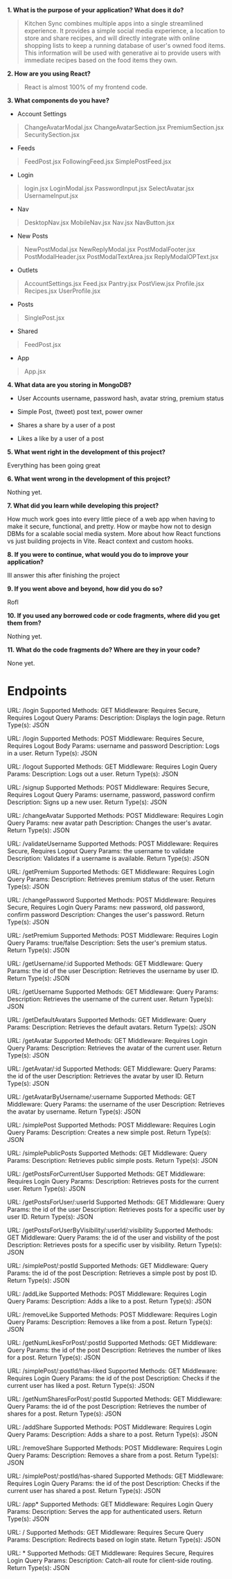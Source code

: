 **1. What is the purpose of your application? What does it do?**
> Kitchen Sync combines multiple apps into a single streamlined experience. It provides a simple social media experience, a location to store and share recipes, and will directly integrate with online shopping lists to keep a running database of user's owned food items. This information will be used with generative ai to provide users with immediate recipes based on the food items they own.

**2. How are you using React?**
> React is almost 100% of my frontend code.

**3. What components do you have?**

- Account Settings
> ChangeAvatarModal.jsx
> ChangeAvatarSection.jsx
> PremiumSection.jsx
> SecuritySection.jsx

- Feeds
> FeedPost.jsx
> FollowingFeed.jsx
> SimplePostFeed.jsx

- Login
> login.jsx
> LoginModal.jsx
> PasswordInput.jsx
> SelectAvatar.jsx
> UsernameInput.jsx

- Nav
> DesktopNav.jsx
> MobileNav.jsx
> Nav.jsx
> NavButton.jsx

- New Posts
> NewPostModal.jsx
> NewReplyModal.jsx
> PostModalFooter.jsx
> PostModalHeader.jsx
> PostModalTextArea.jsx
> ReplyModalOPText.jsx

- Outlets
> AccountSettings.jsx
> Feed.jsx
> Pantry.jsx
> PostView.jsx
> Profile.jsx
> Recipes.jsx
> UserProfile.jsx

- Posts
> SinglePost.jsx

- Shared
> FeedPost.jsx

- App
> App.jsx

**4. What data are you storing in MongoDB?**

- User Accounts
username, password hash, avatar string, premium status

- Simple Post, (tweet)
post text, power owner

- Shares
a share by a user of a post

- Likes 
a like by a user of a post

**5. What went right in the development of this project?**

Everything has been going great

**6. What went wrong in the development of this project?**

Nothing yet.

**7. What did you learn while developing this project?**

How much work goes into every little piece of a web app when having to make it secure, functional, and pretty.
How or maybe how not to design DBMs for a scalable social media system. More about how React functions vs just building projects in Vite. React context and custom hooks.

**8. If you were to continue, what would you do to improve your application?**

Ill answer this after finishing the project

**9. If you went above and beyond, how did you do so?**

Rofl


**10. If you used any borrowed code or code fragments, where did you get them from?**

Nothing yet.

**11. What do the code fragments do? Where are they in your code?**

None yet.

# Endpoints
URL: /login
Supported Methods: GET
Middleware: Requires Secure, Requires Logout
Query Params: 
Description: Displays the login page.
Return Type(s): JSON

URL: /login
Supported Methods: POST
Middleware: Requires Secure, Requires Logout
Body Params: username and password
Description: Logs in a user.
Return Type(s): JSON

URL: /logout
Supported Methods: GET
Middleware: Requires Login
Query Params: 
Description: Logs out a user.
Return Type(s): JSON

URL: /signup
Supported Methods: POST
Middleware: Requires Secure, Requires Logout
Query Params: username, password, password confirm
Description: Signs up a new user.
Return Type(s): JSON

URL: /changeAvatar
Supported Methods: POST
Middleware: Requires Login
Query Params: new avatar path
Description: Changes the user's avatar.
Return Type(s): JSON

URL: /validateUsername
Supported Methods: POST
Middleware: Requires Secure, Requires Logout
Query Params: the username to validate
Description: Validates if a username is available.
Return Type(s): JSON

URL: /getPremium
Supported Methods: GET
Middleware: Requires Login
Query Params: 
Description: Retrieves premium status of the user.
Return Type(s): JSON

URL: /changePassword
Supported Methods: POST
Middleware: Requires Secure, Requires Login
Query Params: new password, old password, confirm password
Description: Changes the user's password.
Return Type(s): JSON

URL: /setPremium
Supported Methods: POST
Middleware: Requires Login
Query Params: true/false
Description: Sets the user's premium status.
Return Type(s): JSON

URL: /getUsername/:id
Supported Methods: GET
Middleware: 
Query Params: the id of the user
Description: Retrieves the username by user ID.
Return Type(s): JSON

URL: /getUsername
Supported Methods: GET
Middleware: 
Query Params: 
Description: Retrieves the username of the current user.
Return Type(s): JSON

URL: /getDefaultAvatars
Supported Methods: GET
Middleware: 
Query Params: 
Description: Retrieves the default avatars.
Return Type(s): JSON

URL: /getAvatar
Supported Methods: GET
Middleware: Requires Login
Query Params: 
Description: Retrieves the avatar of the current user.
Return Type(s): JSON

URL: /getAvatar/:id
Supported Methods: GET
Middleware: 
Query Params: the id of the user
Description: Retrieves the avatar by user ID.
Return Type(s): JSON

URL: /getAvatarByUsername/:username
Supported Methods: GET
Middleware: 
Query Params: the username of the user
Description: Retrieves the avatar by username.
Return Type(s): JSON

URL: /simplePost
Supported Methods: POST
Middleware: Requires Login
Query Params: 
Description: Creates a new simple post.
Return Type(s): JSON

URL: /simplePublicPosts
Supported Methods: GET
Middleware: 
Query Params: 
Description: Retrieves public simple posts.
Return Type(s): JSON

URL: /getPostsForCurrentUser
Supported Methods: GET
Middleware: Requires Login
Query Params: 
Description: Retrieves posts for the current user.
Return Type(s): JSON

URL: /getPostsForUser/:userId
Supported Methods: GET
Middleware: 
Query Params: the id of the user
Description: Retrieves posts for a specific user by user ID.
Return Type(s): JSON

URL: /getPostsForUserByVisibility/:userId/:visibility
Supported Methods: GET
Middleware: 
Query Params: the id of the user and visbility of the post
Description: Retrieves posts for a specific user by visibility.
Return Type(s): JSON

URL: /simplePost/:postId
Supported Methods: GET
Middleware: 
Query Params: the id of the post
Description: Retrieves a simple post by post ID.
Return Type(s): JSON

URL: /addLike
Supported Methods: POST
Middleware: Requires Login
Query Params: 
Description: Adds a like to a post.
Return Type(s): JSON

URL: /removeLike
Supported Methods: POST
Middleware: Requires Login
Query Params: 
Description: Removes a like from a post.
Return Type(s): JSON

URL: /getNumLikesForPost/:postId
Supported Methods: GET
Middleware: 
Query Params: the id of the post
Description: Retrieves the number of likes for a post.
Return Type(s): JSON

URL: /simplePost/:postId/has-liked
Supported Methods: GET
Middleware: Requires Login
Query Params: the id of the post
Description: Checks if the current user has liked a post.
Return Type(s): JSON

URL: /getNumSharesForPost/:postId
Supported Methods: GET
Middleware: 
Query Params: the id of the post
Description: Retrieves the number of shares for a post.
Return Type(s): JSON

URL: /addShare
Supported Methods: POST
Middleware: Requires Login
Query Params: 
Description: Adds a share to a post.
Return Type(s): JSON

URL: /removeShare
Supported Methods: POST
Middleware: Requires Login
Query Params: 
Description: Removes a share from a post.
Return Type(s): JSON

URL: /simplePost/:postId/has-shared
Supported Methods: GET
Middleware: Requires Login
Query Params: the id of the post
Description: Checks if the current user has shared a post.
Return Type(s): JSON

URL: /app*
Supported Methods: GET
Middleware: Requires Login
Query Params: 
Description: Serves the app for authenticated users.
Return Type(s): JSON

URL: /
Supported Methods: GET
Middleware: Requires Secure
Query Params: 
Description: Redirects based on login state.
Return Type(s): JSON

URL: *
Supported Methods: GET
Middleware: Requires Secure, Requires Login
Query Params: 
Description: Catch-all route for client-side routing.
Return Type(s): JSON